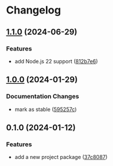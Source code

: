 # Changelog

## [1.1.0](https://github.com/rowanmanning/toolchain/compare/project-v1.0.0...project-v1.1.0) (2024-06-29)


### Features

* add Node.js 22 support ([812b7e6](https://github.com/rowanmanning/toolchain/commit/812b7e6bff71d677a144767a61e8dfed615a5094))

## [1.0.0](https://github.com/rowanmanning/toolchain/compare/project-v0.1.0...project-v1.0.0) (2024-01-29)


### Documentation Changes

* mark as stable ([595257c](https://github.com/rowanmanning/toolchain/commit/595257cdb79b451a728a60d67063279f4b7b9105))

## 0.1.0 (2024-01-12)


### Features

* add a new project package ([37c8087](https://github.com/rowanmanning/toolchain/commit/37c80871ddf9d784771d1c06d6dc2f0f29fb1019))
